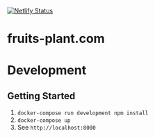 [![Netlify Status](https://api.netlify.com/api/v1/badges/e4242d29-0f1b-4913-bf75-c4ae515f3f44/deploy-status)](https://app.netlify.com/sites/fruits-plant-com-production/deploys)

# fruits-plant.com

# Development

## Getting Started

1. `docker-compose run development npm install`
1. `docker-compose up`
1. See `http://localhost:8000`
